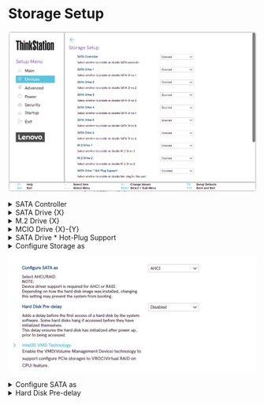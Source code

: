 # Storage Setup #
![](./img/ts_storagesetup_p3twr1.png)
<!--![](./img/ts_storagesetup_p3twr2.png)
![](./img/ts_storagesetup_px1.png)
![](./img/ts_storagesetup_px2.png)
![](./img/ts_storagesetup_p3twr_1.png)
![](./img/ts_storagesetup_p3twr_2.png)
![](./img/ts_storagesetup_px_1.png)
![](./img/ts_storagesetup_px_2.png)-->



<details><summary>SATA Controller</summary>

Options:

1. **Enabled** – Default.
2. Disabled.

| WMI Setting name | Values | SVP / SMP Req'd | AMD/Intel |
|:---|:---|:---|:---|
| SATAController | Disabled, Enabled | Yes | Both |
</details>


<details><summary>SATA Drive {X}</summary>

Options:

1. **Enabled** – Default.
2. Disabled.

| WMI Setting name | Values | SVP / SMP Req'd | AMD/Intel |
|:---|:---|:---|:---|
| SATADriveX | Disabled, Enabled | Yes | Both |

!> In the WMI class name, X represents the drive number.
</details>


<details><summary>M.2 Drive {X}</summary>

Options:

1. **Enabled** – Default.
2. Disabled.

| WMI Setting name | Values | SVP / SMP Req'd | AMD/Intel |
|:---|:---|:---|:---|
| M.2DriveX | Disabled, Enabled | Yes | Intel |

!> In the WMI class name, X represents the drive number.
</details>

<details><summary>MCIO Drive {X}-{Y}</summary>

Options:

1. **Enabled** – Default.
2. Disabled.

| WMI Setting name | Values | SVP / SMP Req'd | AMD/Intel |
|:---|:---|:---|:---|
| MCIODriveXY | Disabled, Enabled | Yes | Intel |

!> In the WMI class name, X & Y represents the drive number.
</details>

<details><summary>SATA Drive * Hot-Plug Support</summary>
Options:

1. Enabled.
2. **Disabled** – Default.

| WMI Setting name | Values | SVP / SMP Req'd | AMD/Intel |
|:---|:---|:---|:---|
| SATADriveXHotPlugSupport | Disabled, Enabled | Yes | Both |

!> In the WMI class name, X represents the drive number.
</details>

<details><summary>Configure Storage as</summary>
Mode Options:

1. **AHCI** – Default.
2. RAID

?>Device driver support is required for AHCI or RAID.
Depending on how the hard disk image was installed, changing
this setting may prevent the system from booting.

| WMI Setting name | Values | SVP / SMP Req'd | AMD/Intel |
|:---|:---|:---|:---|
| ConfigureStorageas | AHCI, RAID | Yes | Intel |

</details>

![](./img/ts_storagesetup_px_2.png)

<details><summary>Configure SATA as</summary>

?>Device driver support is required for AHCI or RAID.
Depending on how the hard disk image was installed, changing
this setting may prevent the system from booting.

Options:

1. **AHCI** – Default.
2. RAID

| WMI Setting name | Values | SVP / SMP Req'd | AMD/Intel |
|:---|:---|:---|:---|
| ConfigureSATAas | AHCI, RAID | Yes | Both |
</details>

<details><summary>Hard Disk Pre-delay</summary>
Adds a delay before the first access of a hard disk by the system
software. Some hard disks hang if accessed before they have
initialized themselves. This delay ensures the hard disk has
initialized after power up, prior to being accessed.

Options:

1. **Disabled** – Default.
2. 3 Seconds
3. 6 Seconds
4. 9 Seconds
5. 12 Seconds
5. 15 Seconds
6. 21 Seconds
7. 30 Seconds

| WMI Setting name | Values | SVP / SMP Req'd | AMD/Intel |
|:---|:---|:---|:---|
| HardDiskPre-delay | Disabled, 3 Seconds, 6 Seconds, 9 Seconds, 12 Seconds, 15 Seconds, 21 Seconds, 30 Seconds | Yes | Both |
</details>




<!--
### Intel(R) VMD Technology ###
![](./img/ts_intelvmd_1.png)
![](./img/ts_intelvmd_2.png)
![](./img/ts_intelvmd_3.png)

Enable the VMD(Volume Management Device) technology to 
support configure PCIe storages to VROC(Virtual RAID on 
CPU) feature. -->

<!-- More options for users: (Display image here?)
would these be more dropdown subheaders? or do we make it another page
look at atadriversetup for ex on how they did it
EX: M.2 Slot 1, M.2 Slot 2, M.2 Slot3
	PCIe Slot1, etc -->



</details>